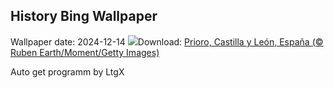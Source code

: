 ## History Bing Wallpaper
Wallpaper date: 2024-12-14
![](https://www.bing.com/th?id=OHR.PrioroWinter_ES-ES0831913831_UHD.jpg&w=1000)Download: [Prioro, Castilla y León, España (© Ruben Earth/Moment/Getty Images)](https://www.bing.com/th?id=OHR.PrioroWinter_ES-ES0831913831_UHD.jpg)

Auto get programm by LtgX
